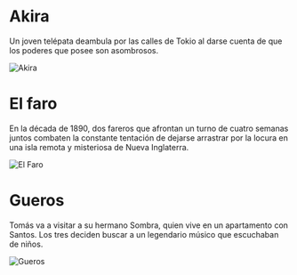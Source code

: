 # Akira

Un joven telépata deambula por las calles de Tokio al darse cuenta de que los poderes que posee son asombrosos.

![Akira](https://pics.filmaffinity.com/Akira-557684565-large.jpg)

# El faro 

En la década de 1890, dos fareros que afrontan un turno de cuatro semanas juntos combaten la constante tentación de dejarse arrastrar por la locura en una isla remota y misteriosa de Nueva Inglaterra.

![El Faro](https://m.media-amazon.com/images/I/919sKwFHrhL._AC_SL1500_.jpg)

# Gueros

Tomás va a visitar a su hermano Sombra, quien vive en un apartamento con Santos. Los tres deciden buscar a un legendario músico que escuchaban de niños.

![Gueros](https://pics.filmaffinity.com/G_eros-622939294-large.jpg)